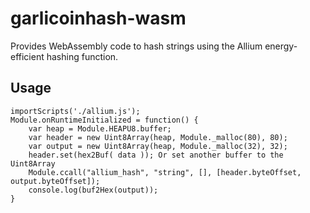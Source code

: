 # garlicoinhash-wasm

Provides WebAssembly code to hash strings using the Allium energy-efficient hashing function.

## Usage

    importScripts('./allium.js');
    Module.onRuntimeInitialized = function() {
        var heap = Module.HEAPU8.buffer;
        var header = new Uint8Array(heap, Module._malloc(80), 80);
        var output = new Uint8Array(heap, Module._malloc(32), 32);
        header.set(hex2Buf( data )); Or set another buffer to the Uint8Array
        Module.ccall("allium_hash", "string", [], [header.byteOffset, output.byteOffset]);
        console.log(buf2Hex(output));
    }
        
